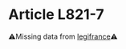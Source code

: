 # Article L821-7

⚠️Missing data from [legifrance](https://www.legifrance.gouv.fr/codes/article_lc/LEGIARTI000006242504)⚠️